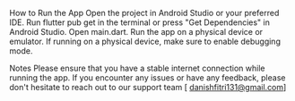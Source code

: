 How to Run the App
Open the project in Android Studio or your preferred IDE.
Run flutter pub get in the terminal or press "Get Dependencies" in Android Studio.
Open main.dart.
Run the app on a physical device or emulator.
If running on a physical device, make sure to enable debugging mode.

Notes
Please ensure that you have a stable internet connection while running the app. If you encounter any issues or have any feedback, please don't hesitate to reach out to our support team [ danishfitri131@gmail.com]
